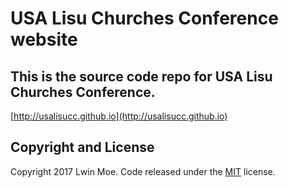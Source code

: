 # USA Lisu Churches Conference website

## This is the source code repo for USA Lisu Churches Conference.
[http://usalisucc.github.io](http://usalisucc.github.io)

## Copyright and License

Copyright 2017 Lwin Moe. Code released under the [MIT](https://github.com/BlackrockDigital/startbootstrap-stylish-portfolio/blob/gh-pages/LICENSE) license.
